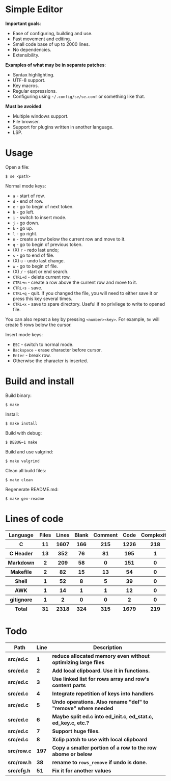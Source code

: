 # Simple Editor

**Important goals**:

- Ease of configuring, building and use.
- Fast movement and editing.
- Small code base of up to 2000 lines.
- No dependencies.
- Extensibility.

**Examples of what may be in separate patches**:

- Syntax highlighting.
- UTF-8 support.
- Key macros.
- Regular expressions.
- Configuring using `~/.config/se/se.conf` or something like that.

**Must be avoided**:

- Multiple windows support.
- File browser.
- Support for plugins written in another language.
- LSP.

# Usage

Open a file:

```
$ se <path>
```

Normal mode keys:

- `a` - start of row.
- `d` - end of row.
- `e` - go to begin of next token.
- `h` - go left.
- `i` - switch to insert mode.
- `j` - go down.
- `k` - go up.
- `l` - go right.
- `n` - create a row below the current row and move to it.
- `q` - go to begin of previous token.
- (X) `r` - redo last undo;
- `s` - go to end of file.
- (X) `u` - undo last change.
- `w` - go to begin of file.
- (X) `/` - start or end search.
- `CTRL+d` - delete current row.
- `CTRL+n` - create a row above the current row and move to it.
- `CTRL+s` - save.
- `CTRL+q` - quit. If you changed the file, you will need to either save it or press this key several times.
- `CTRL+x` - save to spare directory. Useful if no privilege to write to opened file.

You can also repeat a key by pressing `<number><key>`. For example, `5n` will create 5 rows below the cursor.

Insert mode keys:

- `ESC` - switch to normal mode.
- `Backspace` - erase character before cursor.
- `Enter` - break row.
- Otherwise the character is inserted.

# Build and install

Build binary:

```
$ make
```

Install:

```
$ make install
```

Build with debug:

```
$ DEBUG=1 make
```

Build and use valgrind:

```
$ make valgrind
```

Clean all build files:

```
$ make clean
```

Regenerate README.md:

```
$ make gen-readme
```


# Lines of code

<table id="scc-table">
	<thead><tr>
		<th>Language</th>
		<th>Files</th>
		<th>Lines</th>
		<th>Blank</th>
		<th>Comment</th>
		<th>Code</th>
		<th>Complexity</th>
		<th>Bytes</th>
	</tr></thead>
	<tbody><tr>
		<th>C</th>
		<th>11</th>
		<th>1607</th>
		<th>166</th>
		<th>215</th>
		<th>1226</th>
		<th>218</th>
		<th>34135</th>
	</tr><tr>
		<th>C Header</th>
		<th>13</th>
		<th>352</th>
		<th>76</th>
		<th>81</th>
		<th>195</th>
		<th>1</th>
		<th>7967</th>
	</tr><tr>
		<th>Markdown</th>
		<th>2</th>
		<th>209</th>
		<th>58</th>
		<th>0</th>
		<th>151</th>
		<th>0</th>
		<th>3714</th>
	</tr><tr>
		<th>Makefile</th>
		<th>2</th>
		<th>82</th>
		<th>15</th>
		<th>13</th>
		<th>54</th>
		<th>0</th>
		<th>1871</th>
	</tr><tr>
		<th>Shell</th>
		<th>1</th>
		<th>52</th>
		<th>8</th>
		<th>5</th>
		<th>39</th>
		<th>0</th>
		<th>1008</th>
	</tr><tr>
		<th>AWK</th>
		<th>1</th>
		<th>14</th>
		<th>1</th>
		<th>1</th>
		<th>12</th>
		<th>0</th>
		<th>220</th>
	</tr><tr>
		<th>gitignore</th>
		<th>1</th>
		<th>2</th>
		<th>0</th>
		<th>0</th>
		<th>2</th>
		<th>0</th>
		<th>11</th>
	</tr></tbody>
	<tfoot><tr>
		<th>Total</th>
		<th>31</th>
		<th>2318</th>
		<th>324</th>
		<th>315</th>
		<th>1679</th>
		<th>219</th>
    	<th>48926</th>
	</tr></tfoot>
	</table>

# Todo

|Path|Line|Description|
|-|-|-|
|**src/ed.c**|**1**|**reduce allocated memory even without optimizing large files**|
|**src/ed.c**|**2**|**Add local clipboard. Use it in functions.**|
|**src/ed.c**|**3**|**Use linked list for rows array and row's content parts**|
|**src/ed.c**|**4**|**Integrate repetition of keys into handlers**|
|**src/ed.c**|**5**|**Undo operations. Also rename "del" to "remove" where needed**|
|**src/ed.c**|**6**|**Maybe split ed.c into ed_init.c, ed_stat.c, ed_key.c, etc.?**|
|**src/ed.c**|**7**|**Support huge files.**|
|**src/ed.c**|**8**|**Xclip patch to use with local clipboard**|
|**src/row.c**|**197**|**Copy a smaller portion of a row to the row abome or below**|
|**src/row.h**|**38**|**rename to `rows_remove` if undo is done.**|
|**src/cfg.h**|**51**|**Fix it for another values**|
